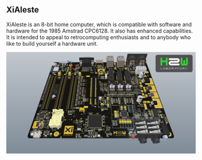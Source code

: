 
## XiAleste

XiAleste is an 8-bit home computer, which is compatible with software and hardware for the 1985 Amstrad CPC6128. It also has enhanced capabilities. It is intended to appeal to retrocomputing enthusiasts and to anybody who like to build yourself a hardware unit.

![XiAleste Image](/images/xi_aleste_pcb_render.jpg)
